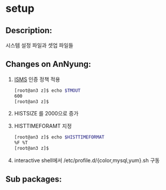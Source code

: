 # setup

## Description:

시스템 설정 파일과 셋업 파일들

## Changes on AnNyung:

1. [ISMS](http://isms.kisa.or.kr/kor/intro/intro01.jsp) 인증 정책 적용

   ```bash
   [root@an3 z]$ echo $TMOUT
   600
   [root@an3 z]$
   ```

2. HISTSIZE 를 2000으로 증가
3. HISTTIMEFORAMT 지정

   ```bash
   [root@an3 z]$ echo $HISTTIMEFORMAT
   %F %T
   [root@an3 z]$
   ```

4. interactive shell에서 /etc/profile.d/{color,mysql,yum}.sh 구동

## Sub packages:

